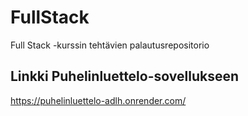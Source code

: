 # FullStack
Full Stack -kurssin tehtävien palautusrepositorio

## Linkki Puhelinluettelo-sovellukseen 
https://puhelinluettelo-adlh.onrender.com/ 
